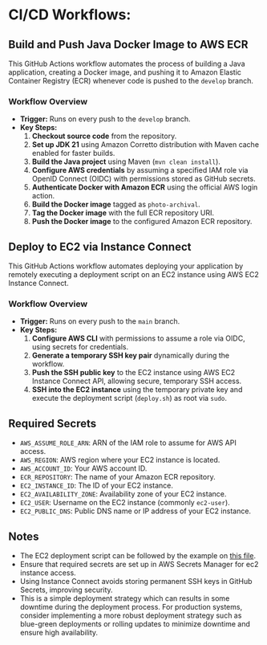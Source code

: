 # CI/CD Workflows:

## Build and Push Java Docker Image to AWS ECR

This GitHub Actions workflow automates the process of building a Java application, creating a Docker image,
and pushing it to Amazon Elastic Container Registry (ECR) whenever code is pushed to the `develop` branch.

### Workflow Overview

- **Trigger:** Runs on every push to the `develop` branch.
- **Key Steps:**
  1. **Checkout source code** from the repository.
  2. **Set up JDK 21** using Amazon Corretto distribution with Maven cache enabled for faster builds.
  3. **Build the Java project** using Maven (`mvn clean install`).
  4. **Configure AWS credentials** by assuming a specified IAM role via OpenID Connect (OIDC) with permissions stored
     as GitHub secrets.
  5. **Authenticate Docker with Amazon ECR** using the official AWS login action.
  6. **Build the Docker image** tagged as `photo-archival`.
  7. **Tag the Docker image** with the full ECR repository URI.
  8. **Push the Docker image** to the configured Amazon ECR repository.

## Deploy to EC2 via Instance Connect

This GitHub Actions workflow automates deploying your application by remotely executing a deployment script
on an EC2 instance using AWS EC2 Instance Connect.

### Workflow Overview

- **Trigger:** Runs on every push to the `main` branch.
- **Key Steps:**
  1. **Configure AWS CLI** with permissions to assume a role via OIDC, using secrets for credentials.
  2. **Generate a temporary SSH key pair** dynamically during the workflow.
  3. **Push the SSH public key** to the EC2 instance using AWS EC2 Instance Connect API, allowing secure, temporary
     SSH access.
  4. **SSH into the EC2 instance** using the temporary private key and execute the deployment script (`deploy.sh`) as
     root via `sudo`.

## Required Secrets

- `AWS_ASSUME_ROLE_ARN`: ARN of the IAM role to assume for AWS API access.
- `AWS_REGION`: AWS region where your EC2 instance is located.
- `AWS_ACCOUNT_ID`: Your AWS account ID.
- `ECR_REPOSITORY`: The name of your Amazon ECR repository.
- `EC2_INSTANCE_ID`: The ID of your EC2 instance.
- `EC2_AVAILABILITY_ZONE`: Availability zone of your EC2 instance.
- `EC2_USER`: Username on the EC2 instance (commonly `ec2-user`).
- `EC2_PUBLIC_DNS`: Public DNS name or IP address of your EC2 instance.

## Notes

- The EC2 deployment script can be followed by the example on [this file](run.example.sh).
- Ensure that required secrets are set up in AWS Secrets Manager for ec2 instance access.
- Using Instance Connect avoids storing permanent SSH keys in GitHub Secrets, improving security.
- This is a simple deployment strategy which can results in some downtime during the deployment process. For production systems, consider implementing a more robust deployment strategy such as blue-green deployments or rolling updates to minimize downtime and ensure high availability.
